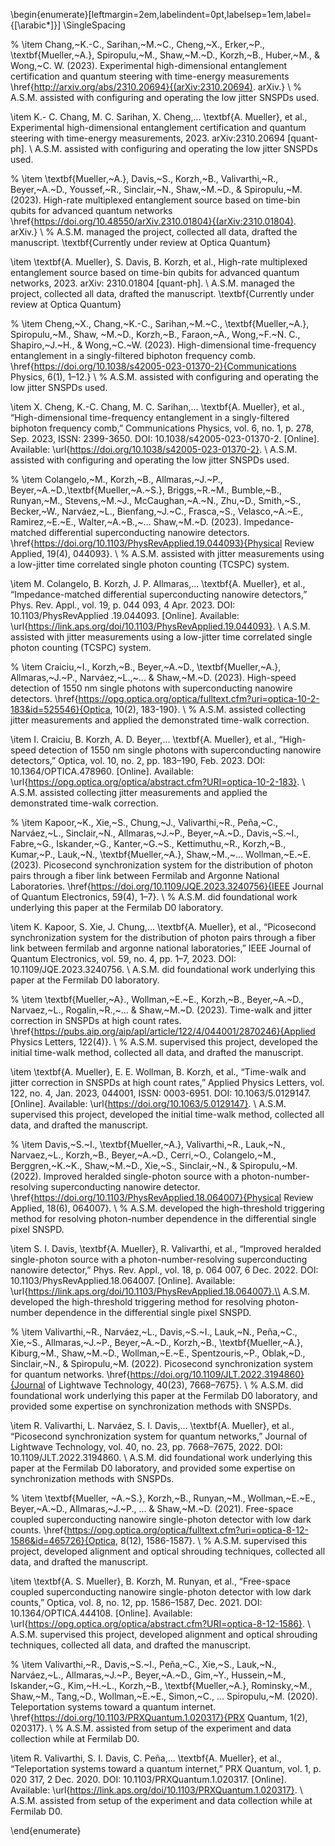 

\begin{enumerate}[leftmargin=2em,labelindent=0pt,labelsep=1em,label={[\arabic*]}]
\SingleSpacing 

% \item Chang,~K.-C., Sarihan,~M.~C., Cheng,~X., Erker,~P., \textbf{Mueller,~A.}, Spiropulu,~M., Shaw,~M.~D., Korzh,~B., Huber,~M., \& Wong,~C. W. (2023). Experimental high-dimensional entanglement certification and quantum steering with time-energy measurements \href{http://arxiv.org/abs/2310.20694}{(arXiv:2310.20694). arXiv.} \\ 
% A.S.M. assisted with configuring and operating the low jitter SNSPDs used. 

\item K.- C. Chang, M. C. Sarihan, X. Cheng,... \textbf{A. Mueller}, et al., Experimental high-dimensional entanglement certification and quantum steering with time-energy measurements, 2023. arXiv:2310.20694 [quant-ph]. \\ A.S.M. assisted with configuring and operating the low jitter SNSPDs used. 




% \item \textbf{Mueller,~A.}, Davis,~S., Korzh,~B., Valivarthi,~R., Beyer,~A.~D., Youssef,~R., Sinclair,~N., Shaw,~M.~D., \& Spiropulu,~M. (2023). High-rate multiplexed entanglement source based on time-bin qubits for advanced quantum networks \href{https://doi.org/10.48550/arXiv.2310.01804}{(arXiv:2310.01804). arXiv.} \\
% A.S.M. managed the project, collected all data, drafted the manuscript. \textbf{Currently under review at Optica Quantum}

\item \textbf{A. Mueller}, S. Davis, B. Korzh, et al., High-rate multiplexed entanglement source based on time-bin qubits for advanced quantum networks, 2023. arXiv: 2310.01804 [quant-ph]. \\
A.S.M. managed the project, collected all data, drafted the manuscript. \textbf{Currently under review at Optica Quantum}



% \item Cheng,~X., Chang,~K.-C., Sarihan,~M.~C., \textbf{Mueller,~A.}, Spiropulu,~M., Shaw, ~M.~D., Korzh,~B., Faraon,~A., Wong,~F.~N. C., Shapiro,~J.~H., \& Wong,~C.~W. (2023). High-dimensional time-frequency entanglement in a singly-filtered biphoton frequency comb. \href{https://doi.org/10.1038/s42005-023-01370-2}{Communications Physics, 6(1), 1–12.} \\
% A.S.M. assisted with configuring and operating the low jitter SNSPDs used. 

\item X. Cheng, K.-C. Chang, M. C. Sarihan,... \textbf{A. Mueller}, et al., “High-dimensional time-frequency entanglement in a singly-filtered biphoton frequency comb,” Communications Physics, vol. 6, no. 1, p. 278, Sep. 2023, ISSN: 2399-3650. DOI: 10.1038/s42005-023-01370-2. [Online]. Available: \url{https://doi.org/10.1038/s42005-023-01370-2}. \\
A.S.M. assisted with configuring and operating the low jitter SNSPDs used. 




% \item Colangelo,~M., Korzh,~B., Allmaras,~J.~P., Beyer,~A.~D.,\textbf{Mueller,~A.~S.}, Briggs,~R.~M., Bumble,~B., Runyan,~M., Stevens,~M.~J., McCaughan,~A.~N., Zhu,~D., Smith,~S., Becker,~W., Narváez,~L., Bienfang,~J.~C., Frasca,~S., Velasco,~A.~E., Ramirez,~E.~E., Walter,~A.~B.,~… Shaw,~M.~D. (2023). Impedance-matched differential superconducting nanowire detectors. \href{https://doi.org/10.1103/PhysRevApplied.19.044093}{Physical Review Applied, 19(4), 044093}. \\
% A.S.M. assisted with jitter measurements using a low-jitter time correlated single photon counting (TCSPC) system. 

\item M. Colangelo, B. Korzh, J. P. Allmaras,... \textbf{A. Mueller}, et al., “Impedance-matched differential superconducting nanowire detectors,” Phys. Rev. Appl., vol. 19, p. 044 093, 4 Apr. 2023. DOI: 10.1103/PhysRevApplied .19.044093. [Online]. Available: \url{https://link.aps.org/doi/10.1103/PhysRevApplied.19.044093}. \\
A.S.M. assisted with jitter measurements using a low-jitter time correlated single photon counting (TCSPC) system. 





% \item Craiciu,~I., Korzh,~B., Beyer,~A.~D., \textbf{Mueller,~A.}, Allmaras,~J.~P., Narváez,~L.,~... \& Shaw,~M.~D. (2023). High-speed detection of 1550 nm single photons with superconducting nanowire detectors. \href{https://opg.optica.org/optica/fulltext.cfm?uri=optica-10-2-183&id=525546}{Optica, 10(2), 183-190}. \\
% A.S.M. assisted collecting jitter measurements and applied the demonstrated time-walk correction. 

\item I. Craiciu, B. Korzh, A. D. Beyer,... \textbf{A. Mueller}, et al., “High-speed detection of 1550 nm single photons with superconducting nanowire detectors,” Optica, vol. 10, no. 2, pp. 183–190, Feb. 2023. DOI: 10.1364/OPTICA.478960. [Online]. Available: \url{https://opg.optica.org/optica/abstract.cfm?URI=optica-10-2-183}. \\
A.S.M. assisted collecting jitter measurements and applied the demonstrated time-walk correction. 





% \item Kapoor,~K., Xie,~S., Chung,~J., Valivarthi,~R., Peña,~C., Narváez,~L., Sinclair,~N., Allmaras,~J.~P., Beyer,~A.~D., Davis,~S.~I., Fabre,~G., Iskander,~G., Kanter,~G.~S., Kettimuthu,~R., Korzh,~B., Kumar,~P., Lauk,~N., \textbf{Mueller,~A.}, Shaw,~M.,~… Wollman,~E.~E. (2023). Picosecond synchronization system for the distribution of photon pairs through a fiber link between Fermilab and Argonne National Laboratories. \href{https://doi.org/10.1109/JQE.2023.3240756}{IEEE Journal of Quantum Electronics, 59(4), 1–7}. \\
% A.S.M. did foundational work underlying this paper at the Fermilab D0 laboratory. 

\item K. Kapoor, S. Xie, J. Chung,... \textbf{A. Mueller}, et al., “Picosecond synchronization system for the distribution of photon pairs through a fiber link between fermilab and argonne national laboratories,” IEEE Journal of Quantum Electronics, vol. 59, no. 4, pp. 1–7, 2023. DOI: 10.1109/JQE.2023.3240756. \\
A.S.M. did foundational work underlying this paper at the Fermilab D0 laboratory. 




% \item \textbf{Mueller,~A}., Wollman,~E.~E., Korzh,~B., Beyer,~A.~D., Narvaez,~L., Rogalin,~R.,~... \& Shaw,~M.~D. (2023). Time-walk and jitter correction in SNSPDs at high count rates. \href{https://pubs.aip.org/aip/apl/article/122/4/044001/2870246}{Applied Physics Letters, 122(4)}. \\
% A.S.M. supervised this project, developed the initial time-walk method, collected all data, and drafted the manuscript. 

\item \textbf{A. Mueller}, E. E. Wollman, B. Korzh, et al., “Time-walk and jitter correction in SNSPDs at high count rates,” Applied Physics Letters, vol. 122, no. 4, Jan. 2023, 044001, ISSN: 0003-6951. DOI: 10.1063/5.0129147. [Online]. Available: \url{https://doi.org/10.1063/5.0129147}. \\
A.S.M. supervised this project, developed the initial time-walk method, collected all data, and drafted the manuscript. 



% \item Davis,~S.~I., \textbf{Mueller,~A.}, Valivarthi,~R., Lauk,~N., Narvaez,~L., Korzh,~B., Beyer,~A.~D., Cerri,~O., Colangelo,~M., Berggren,~K.~K., Shaw,~M.~D., Xie,~S., Sinclair,~N., \& Spiropulu,~M. (2022). Improved heralded single-photon source with a photon-number-resolving superconducting nanowire detector. \href{https://doi.org/10.1103/PhysRevApplied.18.064007}{Physical Review Applied, 18(6), 064007}. \\
% A.S.M. developed the high-threshold triggering method for resolving photon-number dependence in the differential single pixel SNSPD.

\item S. I. Davis, \textbf{A. Mueller}, R. Valivarthi, et al., “Improved heralded single-photon source with a photon-number-resolving superconducting nanowire detector,” Phys. Rev. Appl., vol. 18, p. 064 007, 6 Dec. 2022. DOI: 10.1103/PhysRevApplied.18.064007. [Online]. Available: \url{https://link.aps.org/doi/10.1103/PhysRevApplied.18.064007}.\\
A.S.M. developed the high-threshold triggering method for resolving photon-number dependence in the differential single pixel SNSPD.




% \item Valivarthi,~R., Narváez,~L., Davis,~S.~I., Lauk,~N., Peña,~C., Xie,~S., Allmaras,~J.~P., Beyer,~A.~D., Korzh,~B., \textbf{Mueller,~A.}, Kiburg,~M., Shaw,~M.~D., Wollman,~E.~E., Spentzouris,~P., Oblak,~D., Sinclair,~N., \& Spiropulu,~M. (2022). Picosecond synchronization system for quantum networks. \href{https://doi.org/10.1109/JLT.2022.3194860}{Journal of Lightwave Technology, 40(23), 7668–7675}. \\
% A.S.M. did foundational work underlying this paper at the Fermilab D0 laboratory, and provided some expertise on synchronization methods with SNSPDs.

\item R. Valivarthi, L. Narváez, S. I. Davis,... \textbf{A. Mueller}, et al., “Picosecond synchronization system for quantum networks,” Journal of Lightwave Technology, vol. 40, no. 23, pp. 7668–7675, 2022. DOI: 10.1109/JLT.2022.3194860. \\
A.S.M. did foundational work underlying this paper at the Fermilab D0 laboratory, and provided some expertise on synchronization methods with SNSPDs.




% \item \textbf{Mueller, ~A.~S.}, Korzh,~B., Runyan,~M., Wollman,~E.~E., Beyer,~A.~D., Allmaras,~J.~P., ... \& Shaw,~M.~D. (2021). Free-space coupled superconducting nanowire single-photon detector with low dark counts. \href{https://opg.optica.org/optica/fulltext.cfm?uri=optica-8-12-1586&id=465726}{Optica, 8(12), 1586-1587}. \\
% A.S.M. supervised this project, developed alignment and optical shrouding techniques, collected all data, and drafted the manuscript. 

\item \textbf{A. S. Mueller}, B. Korzh, M. Runyan, et al., “Free-space coupled superconducting nanowire single-photon detector with low dark counts,” Optica, vol. 8, no. 12, pp. 1586–1587, Dec. 2021. DOI: 10.1364/OPTICA.444108. [Online]. Available: \url{https://opg.optica.org/optica/abstract.cfm?URI=optica-8-12-1586}. \\ 
A.S.M. supervised this project, developed alignment and optical shrouding techniques, collected all data, and drafted the manuscript. 



% \item Valivarthi,~R., Davis,~S.~I., Peña,~C., Xie,~S., Lauk,~N., Narváez,~L., Allmaras,~J.~P., Beyer,~A.~D., Gim,~Y., Hussein,~M., Iskander,~G., Kim,~H.~L., Korzh,~B., \textbf{Mueller,~A.}, Rominsky,~M., Shaw,~M., Tang,~D., Wollman,~E.~E., Simon,~C., … Spiropulu,~M. (2020). Teleportation systems toward a quantum internet. \href{https://doi.org/10.1103/PRXQuantum.1.020317}{PRX Quantum, 1(2), 020317}.  \\
% A.S.M. assisted from setup of the experiment and data collection while at Fermilab D0. 

\item R. Valivarthi, S. I. Davis, C. Peña,... \textbf{A. Mueller}, et al., “Teleportation systems toward a quantum internet,” PRX Quantum, vol. 1, p. 020 317, 2 Dec. 2020. DOI: 10.1103/PRXQuantum.1.020317. [Online]. Available: \url{https://link.aps.org/doi/10.1103/PRXQuantum.1.020317}. \\ 
A.S.M. assisted from setup of the experiment and data collection while at Fermilab D0. 


\end{enumerate} 





